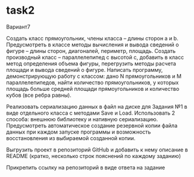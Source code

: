 # task2

Вариант7

Создать класс прямоугольник, члены класса – длины сторон a и b. Предусмотреть в классе
методы вычисления и вывода сведений о фигуре – длины сторон, диагоналей, периметр, площадь.
Создать производный класс – параллелепипед с высотой с, добавить в класс метод определения
объема фигуры, перегрузить методы расчета площади и вывода сведений о фигуре. Написать
программу, демонстрирующую работу с классом: дано N прямоугольников и M параллелепипедов, найти
количество прямоугольников, у которых площадь больше средней площади прямоугольников и
количество кубов (все ребра равны).

Реализовать сериализацию данных в файл на диске для Задания №1 в виде отдельного класса с методами Save и Load. Использовать 2 способа: внешнюю библиотеку и нативную сериализацию. Предусмотреть автоматическое создание резервной копии файла данных при каждом запуске программы и возможность восстановления из выбираемой созданной копии.

Выгрузить проект в репозиторий GitHub и добавить к нему описание в README (кратко, несколько строк пояснений по каждому заданию)

Прикрепить ссылку на репозиторий в виде ответа на задание